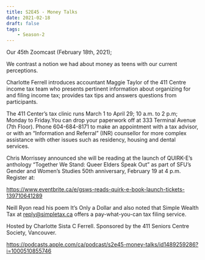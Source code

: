 ```yaml
---
title: S2E45 - Money Talks
date: 2021-02-18
draft: false
tags:
    - Season-2
---
```


Our 45th Zoomcast (February 18th, 2021);

We contrast a notion we had about money as teens with our current perceptions.

Charlotte Ferrell introduces accountant Maggie Taylor of the 411  Centre income tax team who presents pertinent information about  organizing for and filing income tax; provides tax tips and answers  questions from participants.

The 411 Center’s  tax clinic runs March 1 to April 29; 10 a.m. to 2  p.m; Monday to Friday.You can drop your paperwork off at 333 Terminal  Avenue (7th Floor). Phone 604-684-8171 to make an appointment with a tax  advisor,  or with an “Information and Referral” (INR) counsellor for  more complex assistance with other issues such as residency, housing and  dental services.

Chris Morrissey announced she will be reading at the launch of  QUIRK-E’s anthology “Together We Stand: Queer Elders Speak Out” as part  of SFU’s Gender and Women’s Studies 50th anniversary, February 19 at 4  p.m. Register at:

https://www.eventbrite.ca/e/gsws-reads-quirk-e-book-launch-tickets-139710641289

Neill Ryon read his poem It’s Only a Dollar and also noted  that Simple Wealth Tax at reply@simpletax.ca offers a pay-what-you-can tax filing service.

Hosted by Charlotte Sista C Ferrell. Sponsored by the 411 Seniors Centre Society, Vancouver.

https://podcasts.apple.com/ca/podcast/s2e45-money-talks/id1489259286?i=1000510855746